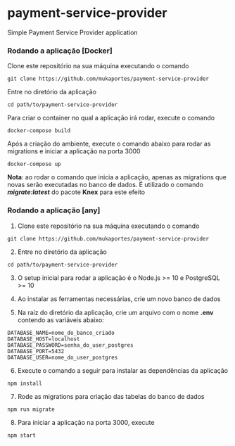 # payment-service-provider
Simple Payment Service Provider application

### Rodando a aplicação [Docker]

Clone este repositório na sua máquina executando o comando
```
git clone https://github.com/mukaportes/payment-service-provider
```

Entre no diretório da aplicação
```
cd path/to/payment-service-provider
```

Para criar o container no qual a aplicação irá rodar, execute o comando
```
docker-compose build
```

Após a criação do ambiente, execute o comando abaixo para rodar as migrations e iniciar a aplicação na porta 3000
```
docker-compose up
```

**Nota**: ao rodar o comando que inicia a aplicação, apenas as migrations que novas serão executadas no banco de dados. É utilizado o comando ***migrate:latest*** do pacote **Knex** para este efeito


### Rodando a aplicação [any]
1. Clone este repositório na sua máquina executando o comando
```
git clone https://github.com/mukaportes/payment-service-provider
```

2. Entre no diretório da aplicação
```
cd path/to/payment-service-provider
```

3. O setup inicial para rodar a aplicação é o Node.js >= 10 e PostgreSQL >= 10

4. Ao instalar as ferramentas necessárias, crie um novo banco de dados

5. Na raíz do diretório da aplicação, crie um arquivo com o nome **.env** contendo as variáveis abaixo:
```
DATABASE_NAME=nome_do_banco_criado
DATABASE_HOST=localhost
DATABASE_PASSWORD=senha_do_user_postgres
DATABASE_PORT=5432
DATABASE_USER=nome_do_user_postgres
```

6. Execute o comando a seguir para instalar as dependências da aplicação
```
npm install
```

7. Rode as migrations para criação das tabelas do banco de dados
```
npm run migrate
```

8. Para iniciar a aplicação na porta 3000, execute
```
npm start
```




 
